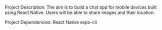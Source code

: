 Project Description: The aim is to build a chat app for mobile devices built using React Native. Users will be able to share images and their location.

Project Dependencies: 
React Native
expo-cli
